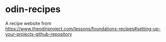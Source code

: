 # odin-recipes
A recipe website from https://www.theodinproject.com/lessons/foundations-recipes#setting-up-your-projects-github-repository
